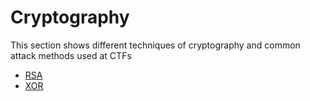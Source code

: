 # Cryptography

This section shows different techniques of cryptography and common attack methods used at CTFs

- [RSA](./ctf/crypto/RSA/index.md)
- [XOR](./ctf/crypto/XOR/index.md)